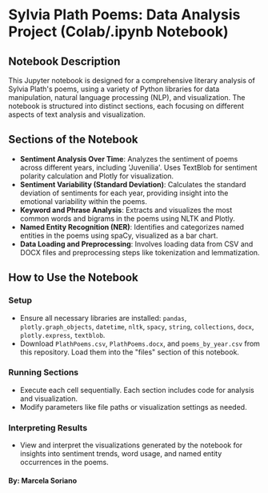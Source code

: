 # Sylvia Plath Poems: Data Analysis Project (Colab/.ipynb Notebook)

## Notebook Description
This Jupyter notebook is designed for a comprehensive literary analysis of Sylvia Plath's poems, using a variety of Python libraries for data manipulation, natural language processing (NLP), and visualization. The notebook is structured into distinct sections, each focusing on different aspects of text analysis and visualization.

## Sections of the Notebook
- **Sentiment Analysis Over Time**: Analyzes the sentiment of poems across different years, including 'Juvenilia'. Uses TextBlob for sentiment polarity calculation and Plotly for visualization.
- **Sentiment Variability (Standard Deviation)**: Calculates the standard deviation of sentiments for each year, providing insight into the emotional variability within the poems.
- **Keyword and Phrase Analysis**: Extracts and visualizes the most common words and bigrams in the poems using NLTK and Plotly.
- **Named Entity Recognition (NER)**: Identifies and categorizes named entities in the poems using spaCy, visualized as a bar chart.
- **Data Loading and Preprocessing**: Involves loading data from CSV and DOCX files and preprocessing steps like tokenization and lemmatization.

## How to Use the Notebook
### Setup
- Ensure all necessary libraries are installed: `pandas`, `plotly.graph_objects`, `datetime`, `nltk`, `spacy`, `string`, `collections`, `docx`, `plotly.express`, `textblob`.
- Download `PlathPoems.csv`, `PlathPoems.docx`, and `poems_by_year.csv` from this repository. Load them into the "files" section of this notebook.

### Running Sections
- Execute each cell sequentially. Each section includes code for analysis and visualization.
- Modify parameters like file paths or visualization settings as needed.

### Interpreting Results
- View and interpret the visualizations generated by the notebook for insights into sentiment trends, word usage, and named entity occurrences in the poems.

#### By: Marcela Soriano

